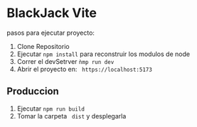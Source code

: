 # BlackJack Vite


pasos para ejecutar proyecto:

1. Clone Repositorio
2. Ejecutar ```npm install```  para reconstruir los modulos de node
3. Correr el devSetrver ```ǹmp run dev ```
4. Abrir el proyecto en:  ``` https://localhost:5173```


## Produccion

1. Ejecutar ```npm run build```
2. Tomar la carpeta ``` dist``` y desplegarla 